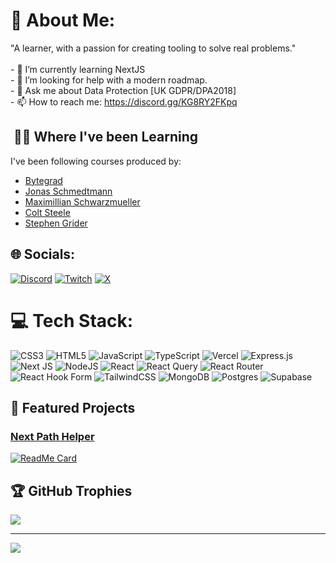 # 💫 About Me:

"A learner, with a passion for creating tooling to solve real problems."<br><br>- 🌱 I’m currently learning NextJS<br>- 🤔 I’m looking for help with a modern roadmap.<br>- 💬 Ask me about Data Protection [UK GDPR/DPA2018]<br>- 📫 How to reach me: https://discord.gg/KG8RY2FKpq<br>

##  👨‍🎓 Where I've been Learning

I've been following courses produced by:

- [Bytegrad](https://github.com/ByteGrad)
- [Jonas Schmedtmann](https://github.com/jonasschmedtmann)
- [Maximillian Schwarzmueller](https://github.com/mschwarzmueller)
- [Colt Steele](https://github.com/Colt)
- [Stephen Grider](https://github.com/StephenGrider)

## 🌐 Socials:

[![Discord](https://img.shields.io/badge/Discord-%237289DA.svg?logo=discord&logoColor=white)](https://discord.gg/KG8RY2FKpq) [![Twitch](https://img.shields.io/badge/Twitch-%239146FF.svg?logo=Twitch&logoColor=white)](https://twitch.tv/PapayaDev) [![X](https://img.shields.io/badge/X-black.svg?logo=X&logoColor=white)](https://x.com/LeonLonsdale)

# 💻 Tech Stack:

![CSS3](https://img.shields.io/badge/css3-%231572B6.svg?style=flat&logo=css3&logoColor=white) ![HTML5](https://img.shields.io/badge/html5-%23E34F26.svg?style=flat&logo=html5&logoColor=white) ![JavaScript](https://img.shields.io/badge/javascript-%23323330.svg?style=flat&logo=javascript&logoColor=%23F7DF1E) ![TypeScript](https://img.shields.io/badge/typescript-%23007ACC.svg?style=flat&logo=typescript&logoColor=white) ![Vercel](https://img.shields.io/badge/vercel-%23000000.svg?style=flat&logo=vercel&logoColor=white) ![Express.js](https://img.shields.io/badge/express.js-%23404d59.svg?style=flat&logo=express&logoColor=%2361DAFB) ![Next JS](https://img.shields.io/badge/Next-black?style=flat&logo=next.js&logoColor=white) ![NodeJS](https://img.shields.io/badge/node.js-6DA55F?style=flat&logo=node.js&logoColor=white) ![React](https://img.shields.io/badge/react-%2320232a.svg?style=flat&logo=react&logoColor=%2361DAFB) ![React Query](https://img.shields.io/badge/-React%20Query-FF4154?style=flat&logo=react%20query&logoColor=white) ![React Router](https://img.shields.io/badge/React_Router-CA4245?style=flat&logo=react-router&logoColor=white) ![React Hook Form](https://img.shields.io/badge/React%20Hook%20Form-%23EC5990.svg?style=flat&logo=reacthookform&logoColor=white) ![TailwindCSS](https://img.shields.io/badge/tailwindcss-%2338B2AC.svg?style=flat&logo=tailwind-css&logoColor=white) ![MongoDB](https://img.shields.io/badge/MongoDB-%234ea94b.svg?style=flat&logo=mongodb&logoColor=white) ![Postgres](https://img.shields.io/badge/postgres-%23316192.svg?style=flat&logo=postgresql&logoColor=white) ![Supabase](https://img.shields.io/badge/Supabase-3ECF8E?style=flat&logo=supabase&logoColor=white)

## 📂 Featured Projects

### [Next Path Helper](https://github.com/LeonLonsdale/next-path-helper)

[![ReadMe Card](https://github-readme-stats.vercel.app/api/pin/?username=LeonLonsdale&repo=next-path-helper&theme=tokyonight)](https://github.com/LeonLonsdale/next-path-helper)

## 🏆 GitHub Trophies

![](https://github-profile-trophy.vercel.app/?username=LeonLonsdale&theme=tokyonight&no-frame=false&no-bg=false&margin-w=4)

---

[![](https://visitcount.itsvg.in/api?id=LeonLonsdale&icon=2&color=0)](https://visitcount.itsvg.in)

<!-- Proudly created with GPRM ( https://gprm.itsvg.in ) -->
